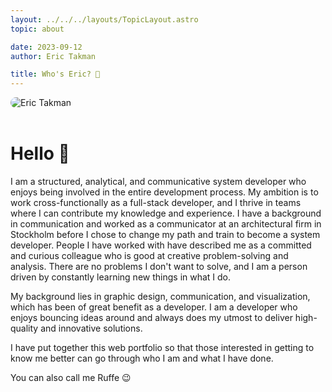 ```yaml
---
layout: ../../../layouts/TopicLayout.astro
topic: about

date: 2023-09-12
author: Eric Takman

title: Who's Eric? 🤨
---
```

<div class="object-contain h-80">
	<img src="/images/eric.png" alt="Eric Takman" style="border-radius: 1rem; max-height: 100%;">
</div>

<br />

# Hello 👋

I am a structured, analytical, and communicative system developer who enjoys being involved in the entire development process. My ambition is to work cross-functionally as a full-stack developer, and I thrive in teams where I can contribute my knowledge and experience. I have a background in communication and worked as a communicator at an architectural firm in Stockholm before I chose to change my path and train to become a system developer. People I have worked with have described me as a committed and curious colleague who is good at creative problem-solving and analysis. There are no problems I don't want to solve, and I am a person driven by constantly learning new things in what I do.

My background lies in graphic design, communication, and visualization, which has been of great benefit as a developer. I am a developer who enjoys bouncing ideas around and always does my utmost to deliver high-quality and innovative solutions.

I have put together this web portfolio so that those interested in getting to know me better can go through who I am and what I have done.

You can also call me Ruffe 😉

